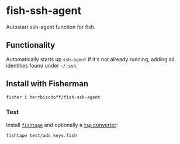 # fish-ssh-agent
Autostart ssh-agent function for fish.

## Functionality

Automatically starts up `ssh-agent` if it's not already running, adding all identities found under `~/.ssh`.

## Install with Fisherman

```bash
fisher i herrbischoff/fish-ssh-agent
```


### Test

Install [`fishtape`](https://github.com/fisherman/fishtape) and optionally a [`tap` converter](https://github.com/gummesson/tap-min):

    fishtape test/add_keys.fish
